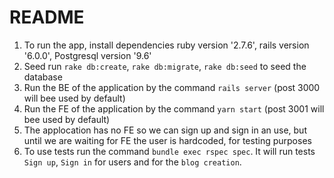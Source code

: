 # README

1. To run the app, install dependencies ruby version '2.7.6', rails version '6.0.0', Postgresql version '9.6'
2. Seed run `rake db:create`, `rake db:migrate`, `rake db:seed` to seed the database
3. Run the BE of the application by the command `rails server` (post 3000 will bee used by default)
4. Run the FE of the application by the command `yarn start` (post 3001 will bee used by default)
5. The applocation has no FE so we can sign up and sign in an use, but until we are waiting for FE the user is hardcoded,
    for testing purposes
7. To use tests run the command `bundle exec rspec spec`. It will run tests `Sign up`, `Sign in` for users and for the `blog creation`.
